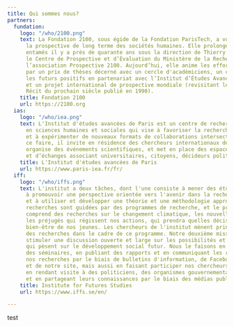 ```yaml
---
title: Qui sommes nous?
partners:
  fundation:
    logo: "/who/2100.png"
    text: La Fondation 2100, sous égide de la Fondation ParisTech, a vocation à promouvoir
      la prospective de long terme des sociétés humaines. Elle prolonge les travaux
      entamés il y a près de quarante ans sous la direction de Thierry Gaudin par
      le Centre de Prospective et d’Évaluation du Ministère de la Recherche puis par
      l’association Prospective 2100. Aujourd’hui, elle anime les efforts de prospective
      par un prix de thèses décerné avec un cercle d'académiciens, un concours sur
      les futurs positifs en partenariat avec l’Institut d’Études Avancées de Paris,
      et un projet international de prospective mondiale (revisitant le rapport 2100,
      Récit du prochain siècle publié en 1990).
    title: Fondation 2100
    url: https://2100.org
  ias:
    logo: "/who/iea.png"
    text: L'Institut d'études avancées de Paris est un centre de recherche indépendant
      en sciences humaines et sociales qui vise à favoriser la recherche interdisciplinaire
      et à expérimenter de nouveaux formats de collaborations intersectorielles. Pour
      ce faire, il invite en résidence des chercheurs internationaux de haut niveau,
      organise des événements scientifiques, et met en place des espaces de réflexion
      et d’échanges associant universitaires, citoyens, décideurs politiques et industriels.
    title: L'Institut d'études avancées de Paris
    url: https://www.paris-iea.fr/fr/
  iff:
    logo: "/who/iffs.png"
    text: L'institut a deux tâches, dont l'une consiste à mener des études prospectives,
      à promouvoir une perspective orientée vers l'avenir dans la recherche suédoise,
      et à utiliser et développer une théorie et une méthodologie appropriées. Nos
      recherches sont guidées par des programmes de recherche, et le programme actuel
      comprend des recherches sur le changement climatique, les nouvelles technologies,
      les préjugés qui régissent nos actions, qui prendra quelles décisions, et le
      bien-être de nos jeunes. Les chercheurs de l'institut mènent principalement
      des recherches dans le cadre de ce programme. Notre deuxième mission est de
      stimuler une discussion ouverte et large sur les possibilités et les menaces
      qui pèsent sur le développement social futur. Nous le faisons en organisant
      des séminaires, en publiant des rapports et en communiquant les résultats de
      nos recherches par le biais de bulletins d'information, de Facebook, de Twitter
      et de notre site, mais aussi en faisant participer nos chercheurs à des débats,
      en rendant visite à des politiciens, des organismes gouvernementaux et des entreprises,
      et en partageant leurs connaissances par le biais des médias publics.
    title: Institute for Futures Studies
    url: https://www.iffs.se/en/

---
```

test